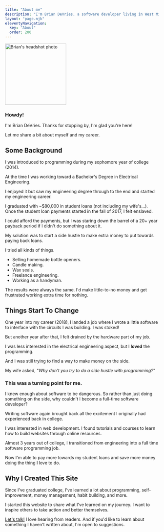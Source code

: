 ```yaml
---
title: "About me"
description: "I'm Brian DeVries, a software developer living in West Michigan. I'm originally from Loveland, Colorado."
layout: "page.njk"
eleventyNavigation:
  key: "About"
  order: 200
---
```


<img class="profile-pic bounce-in"
  alt="Brian's headshot photo"
  title="That's me!"
  height="200"
  width="200"
  src="/images/BrianProfilePic.jpg" />

### Howdy!

I'm Brian DeVries. Thanks for stopping by, I'm glad you're here!

Let me share a bit about myself and my career.

## Some Background

I was introduced to programming during my sophomore year of college (2014).

At the time I was working toward a Bachelor's Degree in Electrical Engineering.

I enjoyed it but saw my engineering degree through to the end and started my engineering career.

I graduated with ~$80,000 in student loans (not including my wife's...). Once the student loan payments started in the fall of 2017, I felt enslaved.

I could afford the payments, but I was staring down the barrel of a 20+ year payback period if I didn't do something about it.

My solution was to start a side hustle to make extra money to put towards paying back loans.

I tried all kinds of things.

- Selling homemade bottle openers.
- Candle making.
- Wax seals.
- Freelance engineering.
- Working as a handyman.

The results were always the same. I'd make little-to-no money and get frustrated working extra time for nothing.

## Things Start To Change

One year into my career (2018), I landed a job where I wrote a little software to interface with the circuits I was building. I was stoked!

But another year after that, I felt drained by the hardware part of my job.

I was less interested in the electrical engineering aspect, but I **loved** the programming.

And I was still trying to find a way to make money on the side.

My wife asked, "_Why don't you try to do a side hustle with programming?_"

### This was a turning point for me.

I knew enough about software to be dangerous. So rather than just doing something on the side, why couldn't I become a full-time software developer?

Writing software again brought back all the excitement I originally had experienced back in college.

I was interested in web development. I found tutorials and courses to learn how to build websites through online resources.

Almost 3 years out of college, I transitioned from engineering into a full time software programming job.

Now I'm able to pay more towards my student loans and save more money doing the thing I love to do.

## Why I Created This Site

Since I've graduated college, I've learned a lot about programming, self-improvement, money management, habit building, and more.

I started this website to share what I've learned on my journey. I want to inspire others to take action and better themselves.

[Let's talk!](/contact) I love hearing from readers. And if you'd like to learn about something I haven't written about, I'm open to suggestions.
